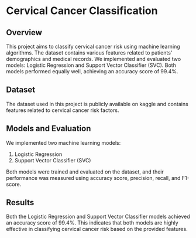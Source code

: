 # Cervical Cancer Classification

## Overview
This project aims to classify cervical cancer risk using machine learning algorithms. The dataset contains various features related to patients' demographics and medical records. We implemented and evaluated two models: Logistic Regression and Support Vector Classifier (SVC). Both models performed equally well, achieving an accuracy score of 99.4%.

## Dataset
The dataset used in this project is publicly available on kaggle and contains features related to cervical cancer risk factors. 

## Models and Evaluation
We implemented two machine learning models:
1. Logistic Regression
2. Support Vector Classifier (SVC)

Both models were trained and evaluated on the dataset, and their performance was measured using accuracy score, precision, recall, and F1-score.

## Results
Both the Logistic Regression and Support Vector Classifier models achieved an accuracy score of 99.4%. This indicates that both models are highly effective in classifying cervical cancer risk based on the provided features.
